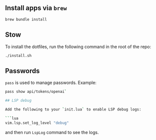 ## Install apps via `brew`

```sh
brew bundle install
```
## Stow

To install the dotfiles, run the following command in the root of the repo:
```sh
./install.sh
```
## Passwords

`pass` is used to manage passwords. Example: 
```sh
pass show api/tokens/openai`

## LSP debug

Add the following to your `init.lua` to enable LSP debug logs:

```lua
vim.lsp.set_log_level "debug"
```

and then run `LspLog` command to see the logs.
